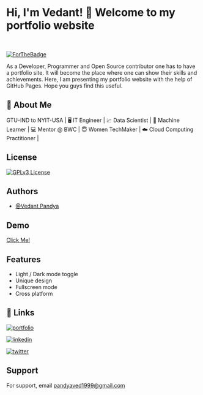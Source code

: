
# Hi, I'm Vedant! 👋 Welcome to my portfolio website

<br />

[![ForTheBadge](https://forthebadge.com/images/badges/uses-git.svg)](https://forthebadge.com)
<br />

As a Developer, Programmer and Open Source contributor one has to have a portfolio site. It will become the place where one can show their skills and achievements. Here, I am presenting my portfolio website with the help of GitHub Pages. Hope you guys find this useful.
## 🚀 About Me
GTU-IND to NYIT-USA | 🖥️ IT Engineer | 📈 Data Scientist | 📑 Machine Learner | 💻 Mentor @ BWC | 😇 Women TechMaker | ☁️ Cloud Computing Practitioner |

  
## License

[![GPLv3 License](https://img.shields.io/badge/License-GPL%20v3-yellow.svg)](https://opensource.org/licenses/)

  
## Authors

- [@Vedant Pandya](https://www.github.com/pandyaved98)

  
## Demo

[Click Me!](https://pandyaved98.github.io/Vedant)

  
## Features

- Light / Dark mode toggle
- Unique design
- Fullscreen mode
- Cross platform

  
## 🔗 Links
[![portfolio](https://img.shields.io/badge/my_portfolio-000?style=for-the-badge&logo=ko-fi&logoColor=white)](https://pandyaved98.github.io/Vedant)  

[![linkedin](https://img.shields.io/badge/linkedin-0A66C2?style=for-the-badge&logo=linkedin&logoColor=white)](https://www.linkedin.com/in/vedant-pandya-662122135/)

[![twitter](https://img.shields.io/badge/twitter-1DA1F2?style=for-the-badge&logo=twitter&logoColor=white)](https://twitter.com/@MrVedPandya1)

  
## Support

For support, email pandyaved1999@gmail.com 

  
